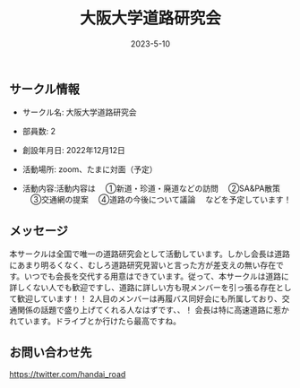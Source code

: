 ﻿---
title: '大阪大学道路研究会'
excerpt: ''
date: '2023-5-10'


ogImage:
  url: '/assets/014/icon.png'
tags:
  - 'サークル'
  
---

## サークル情報
- サークル名: 大阪大学道路研究会
- 部員数: 2
- 創設年月日: 2022年12月12日
- 活動場所: zoom、たまに対面（予定）

- 活動内容:活動内容は
  　①新道・珍道・廃道などの訪問 
  　②SA&PA散策 
  　③交通網の提案 
  　④道路の今後について議論　 
  などを予定しています！

## メッセージ
本サークルは全国で唯一の道路研究会として活動しています。しかし会長は道路にあまり明るくなく、むしろ道路研究見習いと言った方が差支えの無い存在です。いつでも会長を交代する用意はできています。従って、本サークルは道路に詳しくない人でも歓迎ですし、道路に詳しい方も現メンバーを引っ張る存在として歓迎しています！！ 
2人目のメンバーは再履バス同好会にも所属しており、交通関係の話題で盛り上げてくれる人なはずです、、！
会長は特に高速道路に惹かれています。ドライブとか行けたら最高ですね。


## お問い合わせ先
https://twitter.com/handai_road  

